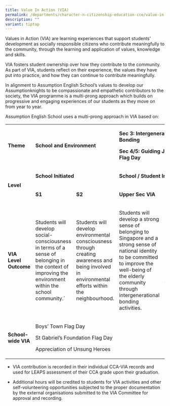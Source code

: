 ```yaml
---
title: Value In Action (VIA)
permalink: /departments/character-n-citizenship-education-cce/value-in-action-via/
description: ""
variant: tiptap
---
```

<p>Values in Action (VIA) are learning experiences that support students’
development as socially responsible citizens who contribute meaningfully
to the community, through the learning and application of values, knowledge
and skills.</p>
<p>VIA fosters student ownership over how they contribute to the community.
As part of VIA, students reflect on their experience, the values they have
put into practice, and how they can continue to contribute meaningfully.</p>
<p>In alignment to Assumption English School’s values to develop our Assumptionknights
to be compassionate and empathetic contributors to the society, the VIA
programme is a multi-prong approach which builds on progressive and engaging
experiences of our students as they move on from year to year.</p>
<p>Assumption English School uses a multi-prong approach in VIA based on:</p>
<table style="minWidth: 125px">
<colgroup>
<col>
<col>
<col>
<col>
<col>
</colgroup>
<tbody>
<tr>
<td rowspan="1" colspan="1">
<p><strong>Theme</strong>
</p>
</td>
<td rowspan="1" colspan="2">
<p><strong>School and Environment</strong>
</p>
</td>
<td rowspan="1" colspan="2">
<p><strong>Sec 3: Intergenerational Bonding</strong>
</p>
<p><strong>Sec 4/5: Guiding Juniors for Flag Day</strong>
</p>
</td>
</tr>
<tr>
<td rowspan="2" colspan="1">
<p><strong>Level</strong>
</p>
</td>
<td rowspan="1" colspan="2">
<p><strong>School Initiated</strong>
</p>
</td>
<td rowspan="1" colspan="2">
<p><strong>School / Student Initiated</strong>
</p>
</td>
</tr>
<tr>
<td rowspan="1" colspan="1">
<p><strong>S1</strong>
</p>
</td>
<td rowspan="1" colspan="1">
<p><strong>S2</strong>
</p>
</td>
<td rowspan="1" colspan="2">
<p><strong>Upper Sec VIA</strong>
</p>
</td>
</tr>
<tr>
<td rowspan="1" colspan="1">
<p><strong>VIA Level Outcome</strong>
</p>
</td>
<td rowspan="1" colspan="1">
<p>Students will develop social-consciousness in terms of a sense of belonging
in the context of improving the environment within the school community.`</p>
</td>
<td rowspan="1" colspan="1">
<p>Students will develop environmental consciousness through creating awareness
and being involved in environmental efforts within the neighbourhood.</p>
</td>
<td rowspan="1" colspan="1">
<p>Students will develop a strong sense of belonging to Singapore and a strong
sense of national identity to be committed to improve the well-being of
the elderly community through intergenerational bonding activities.</p>
</td>
<td rowspan="1" colspan="1">
<p>Students, equipped with the relevant skills will gain experience in serving,
and will be able to apply them to embark on projects of other causes.</p>
</td>
</tr>
<tr>
<td rowspan="1" colspan="1">
<p><strong>School-wide VIA</strong>
</p>
</td>
<td rowspan="1" colspan="4">
<p>Boys’ Town Flag Day</p>
<p>St Gabriel’s Foundation Flag Day</p>
<p>Appreciation of Unsung Heroes</p>
</td>
</tr>
</tbody>
</table>
<ul data-tight="true" class="tight">
<li>
<p>VIA contribution is recorded in their individual CCA-VIA records and used
for LEAPS assessment of their CCA grade upon their graduation.</p>
</li>
<li>
<p>Additional hours will be credited to students for VIA activities and other
self-volunteering opportunities subjected to the proper documentation by
the external organisations submitted to the VIA Committee for approval
and recording.</p>
</li>
</ul>
<p></p>